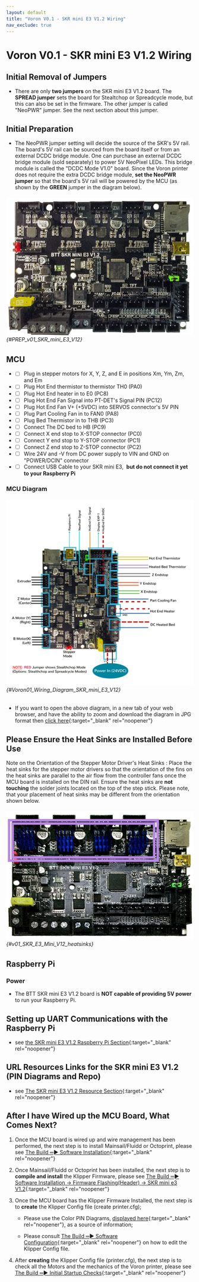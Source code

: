 ```yaml
---
layout: default
title: "Voron V0.1 - SKR mini E3 V1.2 Wiring"
nav_exclude: true
---
```


# Voron V0.1 - SKR mini E3 V1.2 Wiring

## Initial Removal of Jumpers

* There are only **two jumpers** on the SKR mini E3 V1.2 board.  The **<span class="color-blind-red">SPREAD jumper</span>** sets the board for Stealtchop or Spreadcycle mode, but this can also be set in the firmware.  The other jumper is called "NeoPWR" jumper.  See the next section about this jumper.

## Initial Preparation

* The NeoPWR jumper setting will decide the source of the SKR's 5V rail. The board's 5V rail can be sourced from the board itself or from an external DCDC bridge module.  One can purchase an external DCDC bridge module (sold separately) to power 5V NeoPixel LEDs.  This bridge module is called the "DCDC Mode V1.0" board. Since the Voron printer does not require the extra DCDC bridge module, **set the NeoPWR jumper** so that the board's 5V rail will be powered by the MCU (as shown by the **<span class="color-blind-green">GREEN</span>** jumper in the diagram below).

###### ![](./images/SKR_mini_E3_V1.2_for_Prep_Diagram_150.png) {#PREP_v01_SKR_mini_E3_V12}

## MCU

* - [ ] Plug in stepper motors for X, Y, Z, and E in positions Xm, Ym, Zm, and Em
* - [ ] Plug Hot End thermistor to thermistor TH0 (PA0)
* - [ ] Plug Hot End heater in to E0 (PC8)
* - [ ] Plug Hot End Fan Signal into PT-DET's Signal PIN (PC12)
* - [ ] Plug Hot End Fan V+ (+5VDC) into SERVOS connector's 5V PIN
* - [ ] Plug Part Cooling Fan in to FAN0 (PA8)
* - [ ] Plug Bed Thermistor in to THB (PC3)
* - [ ] Connect The DC bed to HB (PC9)
* - [ ] Connect X end stop to X-STOP connector (PC0)
* - [ ] Connect Y end stop to Y-STOP connector (PC1)
* - [ ] Connect Z end stop to Z-STOP connector (PC2)
* - [ ] Wire 24V and -V from DC power supply to VIN and GND on "POWER/DCIN" connector
* - [ ] Connect USB Cable to your SKR mini E3,&nbsp;  **but do not connect it yet to your Raspberry Pi**

### MCU Diagram

###### ![](./images/Voron0.1_Wiring_Diagram_SKR_mini_E3_V1.2_150.jpg) {#Voron01_Wiring_Diagram_SKR_mini_E3_V12}

* <span class="fs_percent_110">If you want to open the above diagram, in a new tab of your web browser, and have the ability to zoom and download the diagram in JPG format then [click here](./images/Voron0.1_Wiring_Diagram_SKR_mini_E3_V1.2_150.jpg){:target="_blank" rel="noopener"}</span>

## Please Ensure the Heat Sinks are Installed Before Use

<span class="color-blind-red">Note on the Orientation of the Stepper Motor Driver's Heat Sinks</span>
: Place the heat sinks for the stepper motor drivers so that the orientation of the fins on the heat sinks are parallel to the air flow from the controller fans once the MCU board is installed on the DIN rail. Ensure the heat sinks are **not touching** the solder joints located on the top of the step stick. Please note, that your placement of heat sinks may be different from the orientation shown below.

###### ![](./images/SKR_E3_Mini_V1.2_heatsinks_150.png) {#v01_SKR_E3_Mini_V12_heatsinks}

## Raspberry Pi

### Power
* The BTT SKR mini E3 V1.2 board is **NOT capable of providing 5V power** to run your Raspberry Pi.

## Setting up UART Communications with the Raspberry Pi

* see [the SKR mini E3 V1.2 Raspberry Pi Section](./mini_e3_v12_RaspberryPi#raspberry-pi){:target="_blank" rel="noopener"}

<div>

<!--### The Klipper Configuration file forSKR Mini E3 V1.2 board

The Klipper Configuration file from VoronDesign/Voron-0 GitHub Repo, Voron0.1 branch for SKR Mini E3 V1.2 board is [located here](https://github.com/VoronDesign/Voron-0/blob/Voron0.1/Firmware/xxxxxxxxxxxxxxxsw_skr_mini_e3_v12_config.cfg)
-->

</div>

## URL Resources Links for the SKR mini E3 V1.2 (PIN Diagrams and Repo)

* see [The SKR mini E3 V1.2 Resource Section](./mini_e3_v12_Resources#color-pin-diagram-for-skr-mini-e3-v12){:target="_blank" rel="noopener"}

## After I have Wired up the MCU Board, What Comes Next?

1. Once the MCU board is wired up and wire management has been performed, the next step is to install Mainsail/Fluidd or Octoprint, please see [The Build ═► Software Installation](../../build/software/index#software-installation){:target="_blank" rel="noopener"}

2. Once Mainsail/Fluidd or Octoprint has been installed, the next step is to **compile and install** the Klipper Firmware, please see [The Build ═► Software Installation -> Firmware Flashing(Header) -> SKR mini e3 V1.2](../../build/software/miniE3_v12_klipper#skr-mini-e3-v12-klipper-firmware){:target="_blank" rel="noopener"}

3. Once the MCU board has the Klipper Firmware Installed, the next step is to **create** the Klipper Config file (create printer.cfg);

    * Please use the Color PIN Diagrams, [displayed here](./mini_e3_v12_Resources#color-pin-diagram-for-skr-mini-e3-v12){:target="_blank" rel="noopener"}, as a source of information;

    * Please consult [The Build ═► Software Configuration](../../build/software/configuration#software-configuration){:target="_blank" rel="noopener"} on how to edit the Klipper Config file.

4. After **creating** the Klipper Config file (printer.cfg), the next step is to check all the Motors and the mechanics of the Voron printer, please see [The Build ═► Initial Startup Checks](../../build/startup/index#initial-startup-checks){:target="_blank" rel="noopener"}